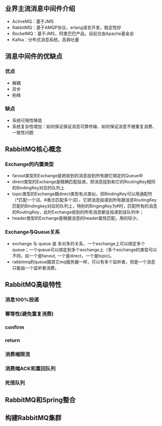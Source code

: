 ## 业界主流消息中间件介绍

- ActiveMQ：基于JMS
- RabbitMQ：基于AMQP协议，erlang语言开发，稳定性好
- RocketMQ：基于JMS，阿里巴巴产品，目前交由Apache基金会
- Kafka：分布式消息系统，高吞吐量

## 消息中间件的优缺点

### 优点

- 解耦
- 异步
- 削峰

### 缺点

- 系统可用性降低
- 系统复杂性增加：如何保证保证消息可靠传输、如何保证消息不被重复消费、一致性问题

## RabbitMQ核心概念

### Exchange的内置类型

- fanout类型的Exchange是把收到的消息投到所有跟它绑定的Queue中
- direct类型的Exchange是精确匹配投递，把消息投到和它的RoutingKey相同的BindingKey对应的队列上
- topic类型的Exchange跟direct类型有点类似，但BindingKey可以用通配符（*匹配一个词，#表示匹配多个词），它把消息投递到所有跟消息RoutingKey匹配的Bindingkey对应的队列上，特别的BingingKey为#时，匹配所有的消息的RoutingKey，此时Exchange收到的所有消息都会投递到该队列中；
- header类型的Exchange是根据消息的header属性匹配，用的较少。

### Exchange与Queue关系

-  exchange 与 queue 是 多对多的关系，一个exchange上可以绑定多个queue；一个queue可以绑定到多个exchange上（多个exchange的类型可以不同，如一个是fanout, 一个是direct，一个是topic)。
- rabbitmq的queue跟其它mq服务器一样，可以有多个监听者，但是一个消息只能由一个监听者消费。

## RabbitMQ高级特性

### 消息100%投递

### 幂等性(避免重复消费)

### confirm

### return

### 消费端限流

### 消费端ACK和重回队列

### 死信队列

## RabbitMQ和Spring整合

##  构建RabbitMQ集群

